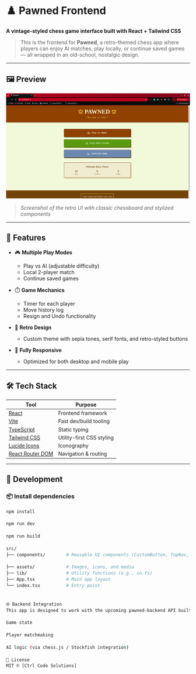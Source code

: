 # ♟️ Pawned Frontend

**A vintage-styled chess game interface built with React + Tailwind CSS**

> This is the frontend for **Pawned**, a retro-themed chess app where players can enjoy AI matches, play locally, or continue saved games — all wrapped in an old-school, nostalgic design.

---

## 🖼️ Preview

![Pawned Screenshot](/public/pawned.png)  
> *Screenshot of the retro UI with classic chessboard and stylized components*

---

## 🎯 Features

- 🎮 **Multiple Play Modes**
  - Play vs AI (adjustable difficulty)
  - Local 2-player match
  - Continue saved games

- ⏱️ **Game Mechanics**
  - Timer for each player
  - Move history log
  - Resign and Undo functionality

- 💾 **Retro Design**
  - Custom theme with sepia tones, serif fonts, and retro-styled buttons

- 📱 **Fully Responsive**
  - Optimized for both desktop and mobile play

---

## 🛠 Tech Stack

| Tool              | Purpose                          |
|-------------------|----------------------------------|
| [React](https://reactjs.org/) | Frontend framework                |
| [Vite](https://vitejs.dev/)   | Fast dev/build tooling           |
| [TypeScript](https://www.typescriptlang.org/) | Static typing                 |
| [Tailwind CSS](https://tailwindcss.com/) | Utility-first CSS styling     |
| [Lucide Icons](https://lucide.dev/) | Iconography                    |
| [React Router DOM](https://reactrouter.com/) | Navigation & routing         |

---

## 🧪 Development

### 📦 Install dependencies

```bash
npm install

npm run dev

npm run build

src/
├── components/        # Reusable UI components (CustomButton, TopNav, GameCard, etc.)

├── assets/            # Images, icons, and media
├── lib/               # Utility functions (e.g., cn.ts)
├── App.tsx            # Main app layout
└── index.tsx          # Entry point


🌐 Backend Integration
This app is designed to work with the upcoming pawned-backend API built using Node.js and Express, which will handle:

Game state

Player matchmaking

AI logic (via chess.js / Stockfish integration)

📜 License
MIT © [Ctrl Code Solutions]